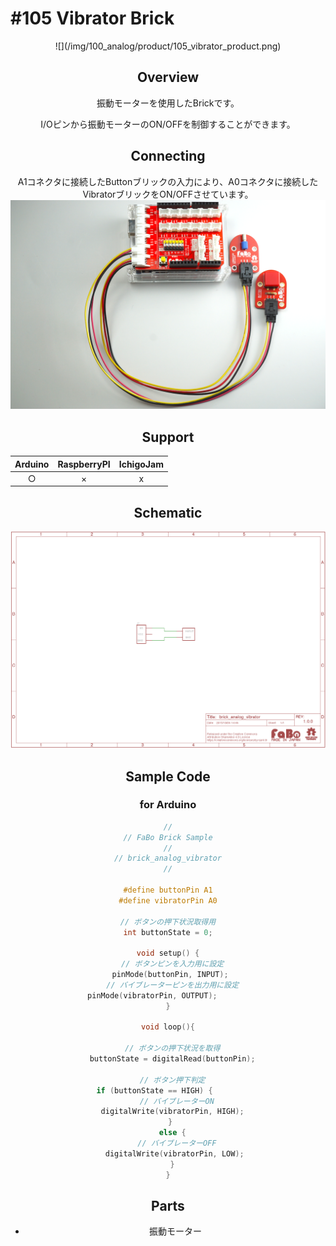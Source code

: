 # #105 Vibrator Brick

<center>![](/img/100_analog/product/105_vibrator_product.png)
<!--COLORME-->

## Overview
振動モーターを使用したBrickです。

I/Oピンから振動モーターのON/OFFを制御することができます。

## Connecting
A1コネクタに接続したButtonブリックの入力により、A0コネクタに接続したVibratorブリックをON/OFFさせています。
![](/img/100_analog/connect/105_vibrator_connect.png)

## Support
| Arduino | RaspberryPI | IchigoJam |
| -- | -- | -- |
| <center>○ | <center>× | <center>x |

## Schematic
![](/img/100_analog/schematic/105_vibrator_schematic.png)

## Sample Code
### for Arduino
```c
//
// FaBo Brick Sample
//
// brick_analog_vibrator
//

#define buttonPin A1
#define vibratorPin A0

// ボタンの押下状況取得用
int buttonState = 0;

void setup() {
  // ボタンピンを入力用に設定
  pinMode(buttonPin, INPUT); 
  // バイブレーターピンを出力用に設定
  pinMode(vibratorPin, OUTPUT);         
}

void loop(){
 
  // ボタンの押下状況を取得
  buttonState = digitalRead(buttonPin);

  // ボタン押下判定
  if (buttonState == HIGH) {        
    // バイブレーターON
    digitalWrite(vibratorPin, HIGH);  
  } 
  else {
    // バイブレーターOFF
    digitalWrite(vibratorPin, LOW); 
  }
}
```

## Parts
- 振動モーター

